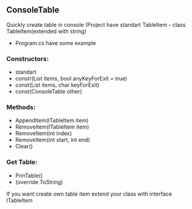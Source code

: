 ## ConsoleTable

Quickly create table in console
(Project have standart TableItem - class TableItem(extended with string)
* Program.cs have some example

### Constructors:
- standart
- constr(List<ITableItem> items, bool anyKeyForExit = true)
- const(List<ITableItem> items, char keyForExit)
- const(ConsoleTable other)
  
### Methods:
  * AppendItem(ITableItem item)
  * RemoveItem(ITableItem item)
  * RemoveItem(int index)
  * RemoveItem(int start, int end)
  * Clear()
  
### Get Table:
  * PrinTable()
  * (override ToString)
  
If you want create own table item extend your class with interface ITableItem
